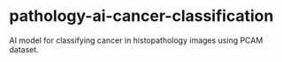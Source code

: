 # pathology-ai-cancer-classification
AI model for classifying cancer in histopathology images using PCAM dataset.
